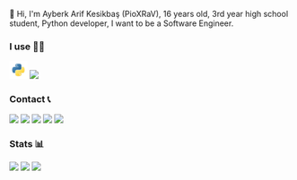 👋 Hi, I'm Ayberk Arif Kesikbaş (PioXRaV), 16 years old, 3rd year high school student, Python developer, I want to be a Software Engineer.

### I use 🧑‍💻

[<img width=32 src="https://raw.githubusercontent.com/github/explore/80688e429a7d4ef2fca1e82350fe8e3517d3494d/topics/python/python.png"/>](https://www.python.org)
[<img width=32 src="https://media.discordapp.net/attachments/872416298615857182/1001792194841169970/PyCharm.png"/>](https://www.jetbrains.com/pycharm)

### Contact 📞

[<img width=32 src="https://media.discordapp.net/attachments/872416298615857182/1001780028708769832/GitHub.png"/>](https://github.com/PioXRaV)
[<img width=32 src="https://media.discordapp.net/attachments/872416298615857182/1001780661968977960/Discord.png"/>](https://discord.gg/45Cv47nJ7q)
[<img width=32 src="https://media.discordapp.net/attachments/872416298615857182/1001782240591761549/Instagram.png"/>](https://instagram.com/pioxrav)
[<img width=32 src="https://media.discordapp.net/attachments/872416298615857182/1001783543984296036/Twitter.png"/>](https://twitter.com/PioXRaV)
[<img width=32 src="https://media.discordapp.net/attachments/872416298615857182/1001784895435186237/YouTube.png"/>](https://youtube.com/channel/UCVd4foQi2bWer_tiYTJGhiw)

### Stats 📊

![](https://komarev.com/ghpvc/?username=your-github-username&color=blue&style=flat)
![](https://github-readme-stats.vercel.app/api?username=PioXRaV&show_icons=true&title_color=FF70B5&text_color=00FFFF&icon_color=FFFF00&bg_color=050505)
![](https://github-readme-stats.vercel.app/api/top-langs/?username=PioXRaV&layout=compact&title_color=FF70B5&text_color=00FFFF&bg_color=050505)
